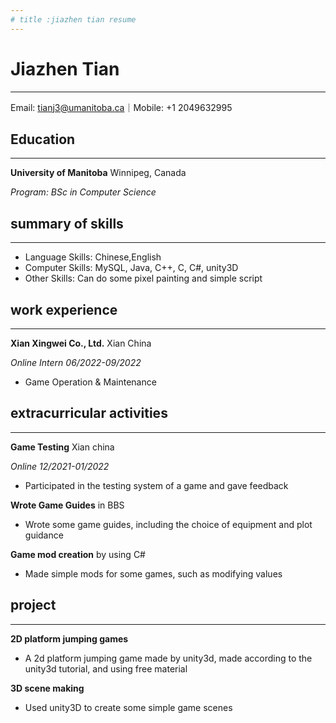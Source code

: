 ```yaml
---
# title :jiazhen tian resume
---
```


# **Jiazhen Tian**
---
Email: tianj3@umanitoba.ca｜Mobile: +1 2049632995

## **Education**
---

**University of Manitoba** Winnipeg, Canada

_Program: BSc in Computer Science_

## **summary of skills**
---

- Language Skills: Chinese,English
- Computer Skills: MySQL, Java, C++, C, C#, unity3D
- Other Skills: Can do some pixel painting and simple script

## **work experience**
---
 **Xian Xingwei Co., Ltd.** Xian China
   
   _Online Intern 06/2022-09/2022_
   - Game Operation & Maintenance


## **extracurricular activities**
---
**Game Testing** Xian china

_Online 12/2021-01/2022_
- Participated in the testing system of a game and gave feedback

**Wrote Game Guides** in BBS
- Wrote some game guides, including the choice of equipment and plot guidance

**Game mod creation** by using C#
- Made simple mods for some games, such as modifying values

## **project**
---
**2D platform jumping games**
- A 2d platform jumping game made by unity3d, made according to the unity3d tutorial, and using free material

**3D scene making**
- Used unity3D to create some simple game scenes


